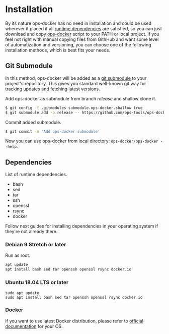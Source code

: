 # Installation

By its nature ops-docker has no need in installation and could be used wherever it placed if all [runtime dependencies](#dependencies) are satisfied, so you can just download and copy [ops-docker](../ops-docker) script to your PATH or local project. If you feel not right with manual copying files from GithHub and want some level of automatization and versioning, you can choose one of the following installation methods, which is best fits your needs.

## Git Submodule

In this method, ops-docker will be added as a [git submodule](https://git-scm.com/book/en/v2/Git-Tools-Submodules) to your project's repository. This gives you standard well-known git way for tracking updates and fetching latest versions.

Add ops-docker as submodule from branch *release* and shallow clone it.

```sh
$ git config -f .gitmodules submodule.ops-docker.shallow true
$ git submodule add -b release -- https://github.com/ops-tools/ops-docker.git ops-docker
```

Commit added submodule.

```sh
$ git commit -m 'Add ops-docker submodule'
```

Now you can use ops-docker from local directory: `ops-docker/ops-docker --help`.

## Dependencies

List of runtime dependencies.

 - bash
 - sed
 - tar
 - ssh
 - openssl
 - rsync
 - docker

Follow next guides for installing dependencies in your operating system if they're not already there.

### Debian 9 Stretch or later

Run as root.

```sh
apt update
apt install bash sed tar openssh openssl rsync docker.io
```

### Ubuntu 18.04 LTS or later

```
sudo apt update
sudo apt install bash sed tar openssh openssl rsync docker.io
```

### Docker

If you want to use latest Docker distribution, please refer to [official documentation](https://docs.docker.com/install/) for your OS.
